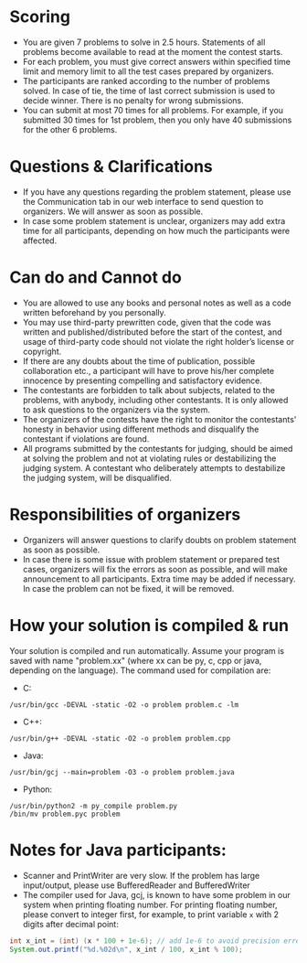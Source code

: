 # Scoring

- You are given 7 problems to solve in 2.5 hours. Statements of all problems become available to read at the moment the contest starts.
- For each problem, you must give correct answers within specified time limit and memory limit to all the test cases prepared by organizers.
- The participants are ranked according to the number of problems solved. In case of tie, the time of last correct submission is used to decide winner. There is no penalty for wrong submissions.
- You can submit at most 70 times for all problems. For example, if you submitted 30 times for 1st problem, then you only have 40 submissions for the other 6 problems.

# Questions & Clarifications

- If you have any questions regarding the problem statement, please use the Communication tab in our web interface to send question to organizers. We will answer as soon as possible.
- In case some problem statement is unclear, organizers may add extra time for all participants, depending on how much the participants were affected.

# Can do and Cannot do

- You are allowed to use any books and personal notes as well as a code written beforehand by you personally.
- You may use third-party prewritten code, given that the code was written and published/distributed before the start of the contest, and usage of third-party code should not violate the right holder’s license or copyright.
- If there are any doubts about the time of publication, possible collaboration etc., a participant will have to prove his/her complete innocence by presenting compelling and satisfactory evidence.
- The contestants are forbidden to talk about subjects, related to the problems, with anybody, including other contestants. It is only allowed to ask questions to the organizers via the system.
- The organizers of the contests have the right to monitor the contestants' honesty in behavior using different methods and disqualify the contestant if violations are found.
- All programs submitted by the contestants for judging, should be aimed at solving the problem and not at violating rules or destabilizing the judging system. A contestant who deliberately attempts to destabilize the judging system, will be disqualified.

# Responsibilities of organizers

- Organizers will answer questions to clarify doubts on problem statement as soon as possible.
- In case there is some issue with problem statement or prepared test cases, organizers will fix the errors as soon as possible, and will make announcement to all participants. Extra time may be added if necessary. In case the problem can not be fixed, it will be removed.

# How your solution is compiled & run

Your solution is compiled and run automatically. Assume your program is saved with name "problem.xx" (where xx can be py, c, cpp or java, depending on the language). The command used for compilation are:

- C:
```
/usr/bin/gcc -DEVAL -static -O2 -o problem problem.c -lm
```
- C++:
```
/usr/bin/g++ -DEVAL -static -O2 -o problem problem.cpp
```
- Java:
```
/usr/bin/gcj --main=problem -O3 -o problem problem.java
```
- Python:
```
/usr/bin/python2 -m py_compile problem.py
/bin/mv problem.pyc problem
```

# Notes for Java participants:

- Scanner and PrintWriter are very slow. If the problem has large input/output, please use BufferedReader and BufferedWriter
- The compiler used for Java, gcj, is known to have some problem in our system when printing floating number. For printing floating number, please convert to integer first, for example, to print variable `x` with 2 digits after decimal point:

```java
int x_int = (int) (x * 100 + 1e-6); // add 1e-6 to avoid precision error when converting to int
System.out.printf("%d.%02d\n", x_int / 100, x_int % 100);
```
